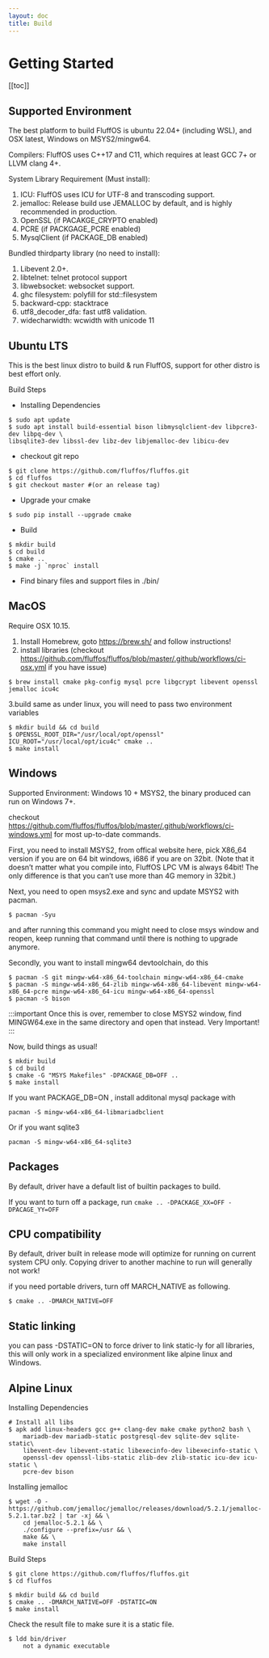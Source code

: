 ```yaml
---
layout: doc
title: Build
---
```


# Getting Started

[[toc]]

## Supported Environment

The best platform to build FluffOS is ubuntu 22.04+ (including WSL), and OSX latest, Windows on MSYS2/mingw64.

Compilers: FluffOS uses C++17 and C11, which requires at least GCC 7+ or LLVM clang 4+.

System Library Requirement (Must install):

1. ICU: FluffOS uses ICU for UTF-8 and transcoding support.
2. jemalloc: Release build use JEMALLOC by default, and is highly recommended in production.
3. OpenSSL (if PACAKGE_CRYPTO enabled)
4. PCRE (if PACKGAGE_PCRE enabled)
5. MysqlClient (if PACKAGE_DB enabled)

Bundled thirdparty library (no need to install):

1. Libevent 2.0+.
2. libtelnet: telnet protocol support
3. libwebsocket: websocket support.
4. ghc filesystem: polyfill for std::filesystem
5. backward-cpp: stacktrace
6. utf8_decoder_dfa: fast utf8 validation.
7. widecharwidth: wcwidth with unicode 11

## Ubuntu LTS

This is the best linux distro to build & run FluffOS, support for other distro is best effort only.

Build Steps

- Installing Dependencies
```shell
$ sudo apt update
$ sudo apt install build-essential bison libmysqlclient-dev libpcre3-dev libpq-dev \
libsqlite3-dev libssl-dev libz-dev libjemalloc-dev libicu-dev
```

- checkout git repo
```shell
$ git clone https://github.com/fluffos/fluffos.git
$ cd fluffos
$ git checkout master #(or an release tag)
```
- Upgrade your cmake
```shell
$ sudo pip install --upgrade cmake
```
- Build
```shell
$ mkdir build
$ cd build
$ cmake ..
$ make -j `nproc` install
```

- Find binary files and support files in ./bin/

## MacOS

Require OSX 10.15.

1. Install Homebrew, goto <https://brew.sh/> and follow instructions!
2. install libraries (checkout <https://github.com/fluffos/fluffos/blob/master/.github/workflows/ci-osx.yml> if you
 have issue)
```shell
$ brew install cmake pkg-config mysql pcre libgcrypt libevent openssl jemalloc icu4c
```
3.build same as under linux, you will need to pass two environment variables
```shell
$ mkdir build && cd build
$ OPENSSL_ROOT_DIR="/usr/local/opt/openssl" ICU_ROOT="/usr/local/opt/icu4c" cmake ..
$ make install
```

## Windows

Supported Environment: Windows 10 + MSYS2, the binary produced can run on Windows 7+.

checkout <https://github.com/fluffos/fluffos/blob/master/.github/workflows/ci-windows.yml> for most up-to-date commands.

First, you need to install MSYS2, from offical website here, pick X86_64 version if you are on 64 bit windows, i686 if you are on 32bit. (Note that it doesn’t matter what you compile into, FluffOS LPC VM is always 64bit! The only difference is that you can’t use more than 4G memory in 32bit.)

Next, you need to open msys2.exe and sync and update MSYS2 with pacman.

```shell
$ pacman -Syu
```

and after running this command you might need to close msys window and reopen, keep running that command until there is nothing to upgrade anymore.

Secondly, you want to install mingw64 devtoolchain, do this

```shell
$ pacman -S git mingw-w64-x86_64-toolchain mingw-w64-x86_64-cmake
$ pacman -S mingw-w64-x86_64-zlib mingw-w64-x86_64-libevent mingw-w64-x86_64-pcre mingw-w64-x86_64-icu mingw-w64-x86_64-openssl
$ pacman -S bison
```

:::important
Once this is over, remember to close MSYS2 window, find MINGW64.exe in the same directory and open that instead. Very Important!
:::

Now, build things as usual!

```shell
$ mkdir build
$ cd build
$ cmake -G "MSYS Makefiles" -DPACKAGE_DB=OFF ..
$ make install
```
If you want PACKAGE_DB=ON , install additonal mysql package with

```shell
pacman -S mingw-w64-x86_64-libmariadbclient
```
Or if you want sqlite3

```shell
pacman -S mingw-w64-x86_64-sqlite3
```

## Packages

By default, driver have a default list of builtin packages to build.

If you want to turn off a package, run `cmake .. -DPACKAGE_XX=OFF -DPACAGE_YY=OFF`

## CPU compatibility

By default, driver built in release mode will optimize for running on current system CPU only. Copying driver to
another machine to run will generally not work!

if you need portable drivers, turn off MARCH_NATIVE as following.

```shell
$ cmake .. -DMARCH_NATIVE=OFF
```

## Static linking

you can pass -DSTATIC=ON to force driver to link static-ly for all libraries, this will only work in a specialized
 environment like alpine linux and Windows.

## Alpine Linux

Installing Dependencies

```shell
# Install all libs
$ apk add linux-headers gcc g++ clang-dev make cmake python2 bash \
    mariadb-dev mariadb-static postgresql-dev sqlite-dev sqlite-static\
    libevent-dev libevent-static libexecinfo-dev libexecinfo-static \
    openssl-dev openssl-libs-static zlib-dev zlib-static icu-dev icu-static \
    pcre-dev bison
```

Installing jemalloc

```shell
$ wget -O - https://github.com/jemalloc/jemalloc/releases/download/5.2.1/jemalloc-5.2.1.tar.bz2 | tar -xj && \
    cd jemalloc-5.2.1 && \
    ./configure --prefix=/usr && \
    make && \
    make install
```

Build Steps

```shell
$ git clone https://github.com/fluffos/fluffos.git
$ cd fluffos

$ mkdir build && cd build
$ cmake .. -DMARCH_NATIVE=OFF -DSTATIC=ON
$ make install
```

Check the result file to make sure it is a static file.

```shell
$ ldd bin/driver
    not a dynamic executable
```
